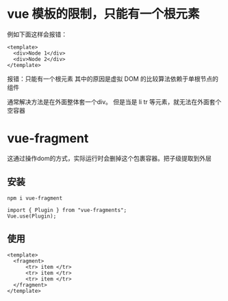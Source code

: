 

# vue 模板的限制，只能有一个根元素

例如下面这样会报错：
```
<template>
  <div>Node 1</div>
  <div>Node 2</div>
</template>
```
报错：只能有一个根元素
其中的原因是虚拟 DOM 的比较算法依赖于单根节点的组件

通常解决方法是在外面整体套一个div。 
但是当是 li tr 等元素，就无法在外面套个空容器



# vue-fragment

这通过操作dom的方式，实际运行时会删掉这个包裹容器。把子级提取到外层


## 安装

```
npm i vue-fragment
```

```
import { Plugin } from "vue-fragments";
Vue.use(Plugin);
```


## 使用

```
<template>  
  <fragment>
      <tr> item </tr>
      <tr> item </tr>
      <tr> item </tr>
  </fragment>
</template>
```